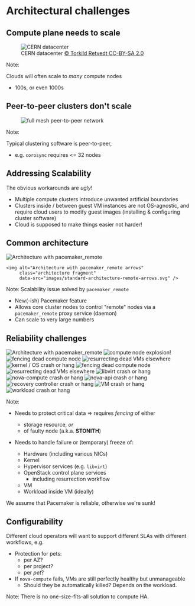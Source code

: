 <!-- .slide: data-state="section-break" id="architecture" -->
# Architectural challenges


<!-- .slide: data-state="normal" id="scalability" class="scalability" data-menu-title="Scalability" -->
## Compute plane needs to scale

<figure>
    <img alt="CERN datacenter"
         data-src="images/CERN-datacenter.jpg" />
     <figcaption>
         CERN datacenter
         <a href="https://www.flickr.com/photos/torkildr/3462607995">
             &copy; Torkild Retvedt CC-BY-SA 2.0
         </a>
     </figcaption>
</figure>

Note:

Clouds will often scale to *many* compute nodes
- 100s, or even 1000s


<!-- .slide: data-state="normal" id="peer-to-peer" class="scalability" data-menu-title="Peer to peer" -->
## Peer-to-peer clusters don't scale

<figure>
    <img alt="full mesh peer-to-peer network"
         data-src="images/full-mesh-network.svg" />
</figure>

Note:

Typical clustering software is peer-to-peer,
*   e.g. `corosync` requires <= 32 nodes


<!-- .slide: data-state="normal" id="scalability-workarounds" class="scalability" data-menu-title="Bad workarounds" -->
## Addressing Scalability

The obvious workarounds are *ugly*!

*   Multiple compute clusters introduce unwanted artificial boundaries
*   Clusters inside / between guest VM instances are not OS-agnostic,
    and require cloud users to modify guest images (installing & configuring cluster software)
*   <span class="fg-bright-orange bold">Cloud is supposed to make things
    easier not harder!</span>


<!-- .slide: data-state="normal" id="common-architecture" data-menu-title="Architecture" class="architecture" -->
## Common architecture

<div class="architecture">
    <img alt="Architecture with pacemaker_remote"
         class="architecture"
         data-src="images/standard-architecture.svg" />

    <img alt="Architecture with pacemaker_remote arrows"
         class="architecture fragment"
         data-src="images/standard-architecture-remote-arrows.svg" />
</div>

Note:
Scalability issue solved by `pacemaker_remote`

*   New(-ish) Pacemaker feature
*   Allows core cluster nodes to control "remote"
    nodes via a `pacemaker_remote` proxy service (daemon)
*   Can scale to very large numbers


<!-- .slide: data-state="normal" id="reliability" class="architecture" -->
## Reliability challenges

<div class="architecture">
    <img alt="Architecture with pacemaker_remote"
         class="architecture"
         data-src="images/standard-architecture.svg" />
    <span class="fragment" data-fragment-index="1">
        <img class="fragment fade-out compute-node bang"
             data-fragment-index="2"
             alt="compute node explosion!"
             data-src="images/explosion.svg" />
    </span>
    <span class="fragment" data-fragment-index="2">
        <img class="fragment fade-out fence"
             data-fragment-index="3"
             alt="fencing dead compute node"
             data-src="images/cross.svg" />
        <img class="fragment fade-out migration"
             data-fragment-index="3"
             alt="resurrecting dead VMs elsewhere"
             data-src="images/migration-arrow.svg" />
    </span>
    <span class="fragment" data-fragment-index="3">
        <img class="fragment fade-out kernel bang"
             data-fragment-index="4"
             alt="kernel / OS crash or hang"
             data-src="images/explosion.svg" />
    </span>
    <span class="fragment" data-fragment-index="4">
        <img class="fragment fade-out fence"
             data-fragment-index="5"
             alt="fencing dead compute node"
             data-src="images/cross.svg" />
        <img class="fragment fade-out migration"
             data-fragment-index="5"
             alt="resurrecting dead VMs elsewhere"
             data-src="images/migration-arrow.svg" />
    </span>
    <span class="fragment" data-fragment-index="5">
        <img class="fragment fade-out libvirt bang"
             data-fragment-index="6"
             alt="libvirt crash or hang"
             data-src="images/explosion.svg" />
    </span>
    <span class="fragment" data-fragment-index="6">
        <img class="fragment fade-out nova-compute bang"
             data-fragment-index="7"
             alt="nova-compute crash or hang"
             data-src="images/explosion.svg" />
    </span>
    <span class="fragment" data-fragment-index="7">
        <img class="fragment fade-out nova-api bang"
             data-fragment-index="8"
             alt="nova-api crash or hang"
             data-src="images/explosion.svg" />
    </span>
    <span class="fragment" data-fragment-index="8">
        <img class="fragment fade-out recovery bang"
             data-fragment-index="9"
             alt="recovery controller crash or hang"
             data-src="images/explosion.svg" />
    </span>
    <span class="fragment" data-fragment-index="9">
        <img class="fragment fade-out VM bang"
             data-fragment-index="10"
             alt="VM crash or hang"
             data-src="images/explosion.svg" />
    </span>
        <img class="fragment workload bang"
             data-fragment-index="10"
             alt="workload crash or hang"
             data-src="images/explosion.svg" />
</div>

Note:

*   Needs to protect critical data ⇒ requires *fencing* of either
    *   storage resource, *or*
    *   of faulty node (a.k.a. **STONITH**)

*   Needs to handle failure or (temporary) freeze of:
    *   Hardware (including various NICs)
    *   Kernel
    *   Hypervisor services (e.g. `libvirt`)
    *   OpenStack control plane services
        *   including resurrection workflow
    *   VM
    *   Workload inside VM (ideally)

We assume that Pacemaker is reliable, otherwise we're sunk!


<!-- .slide: data-state="normal" id="configurability" -->
## Configurability

Different cloud operators will want to support different SLAs
with different workflows, e.g.

*   Protection for pets:
    *   per AZ?
    *   per project?
    *   per *pet*?
*   If `nova-compute` fails, VMs are still perfectly healthy
    but unmanageable
    *   Should they be automatically killed?  Depends on
        the workload.

Note: There is no one-size-fits-all solution to compute HA.
